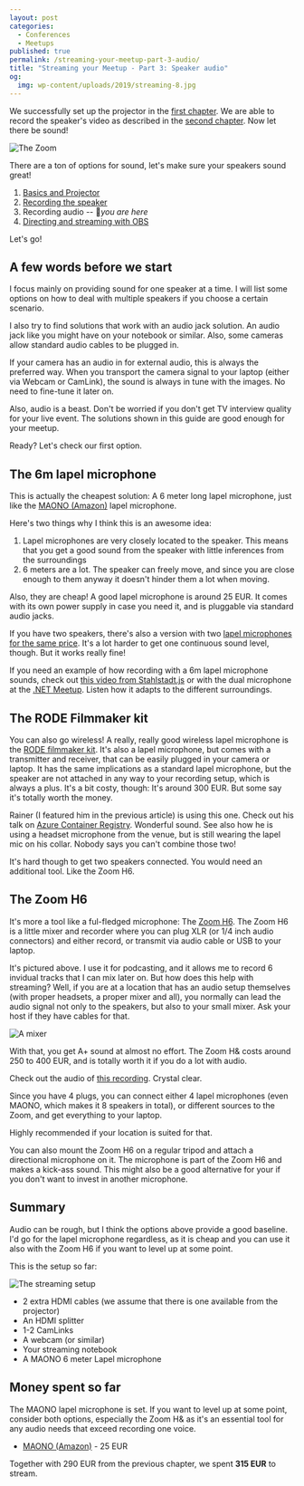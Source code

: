 ```yaml
---
layout: post
categories:
  - Conferences
  - Meetups
published: true
permalink: /streaming-your-meetup-part-3-audio/
title: "Streaming your Meetup - Part 3: Speaker audio"
og:
  img: wp-content/uploads/2019/streaming-8.jpg
---
```


We successfully set up the projector in the [first chapter](/streaming-your-meetup-part-1-projector/).
We are able to record the speaker's video as described in the [second chapter](/streaming-your-meetup-part-2-video/).
Now let there be sound!

![The Zoom](/wp-content/uploads/2019/streaming-7.jpg)

There are a ton of options for sound, let's make sure your speakers sound great!

1. [Basics and Projector](/streaming-your-meetup-part-1-projector/)
2. [Recording the speaker](/streaming-your-meetup-part-2-video/)
3. Recording audio -- 📍*you are here*
4. [Directing and streaming with OBS](/streaming-your-meetup-part-4-obs/)

Let's go!

## A few words before we start

I focus mainly on providing sound for one speaker at a time. I will list some options on how to deal
with multiple speakers if you choose a certain scenario.

I also try to find solutions that work with an audio jack solution. An audio jack like you might have on
your notebook or similar. Also, some cameras allow standard audio cables to be plugged in.

If your camera has an audio in for external audio, this is always the preferred way. When you transport
the camera signal to your laptop (either via Webcam or CamLink), the sound is always in tune with the
images. No need to fine-tune it later on.

Also, audio is a beast. Don't be worried if you don't get TV interview quality for your live event.
The solutions shown in this guide are good enough for your meetup.

Ready? Let's check our first option.

## The 6m lapel microphone

This is actually the cheapest solution: A 6 meter long lapel microphone, just like the 
[MAONO (Amazon)](https://www.amazon.de/gp/product/B01M4J5WCM/ref=as_li_tl?ie=UTF8&camp=1638&creative=6742&creativeASIN=B01M4J5WCM&linkCode=as2&tag=buecherplausc-21&linkId=c41dc5980b2a315eb01e0150a02404dc)
lapel microphone.

Here's two things why I think this is an awesome idea:

1. Lapel microphones are very closely located to the speaker. This means that you get a
   good sound from the speaker with little inferences from the surroundings
2. 6 meters are a lot. The speaker can freely move, and since you are close enough
   to them anyway it doesn't hinder them a lot when moving.

Also, they are cheap! A good lapel microphone is around 25 EUR. It comes with its own 
power supply in case you need it, and is pluggable via standard audio jacks.

If you have two speakers, there's also a version with two [lapel microphones for the same price](https://www.amazon.de/gp/product/B075H35NGN/ref=as_li_tl?ie=UTF8&tag=buecherplausc-21&camp=1638&creative=6742&linkCode=as2&creativeASIN=B075H35NGN&linkId=e5342ad3d18e36f551a3934ce2cd559f). It's a lot harder to get one continuous sound level, though.
But it works really fine!

If you need an example of how recording with a 6m lapel microphone sounds, check out [this video from Stahlstadt.js](https://www.youtube.com/watch?v=jscPbqy-W-M&)
or with the dual microphone at the [.NET Meetup](https://www.youtube.com/watch?v=tlszvLLMc4Q&t=4565s). Listen
how it adapts to the different surroundings.

## The RODE Filmmaker kit

You can also go wireless! A really, really good wireless lapel microphone is the
[RODE filmmaker kit](https://www.amazon.de/gp/product/B00TV90DX0/ref=as_li_tl?ie=UTF8&camp=1638&creative=6742&creativeASIN=B00TV90DX0&linkCode=as2&tag=buecherplausc-21&linkId=dbef02a20a363103cc968caa750832dc). 
It's also a lapel microphone, but comes with a transmitter and receiver, that can be
easily plugged in your camera or laptop. It has the same implications as a standard lapel
microphone, but the speaker are not attached in any way to your recording setup, which is
always a plus. It's a bit costy, though: It's around 300 EUR. But some say it's totally worth
the money.

Rainer (I featured him in the previous article) is using this one. Check out his talk
on [Azure Container Registry](https://www.youtube.com/watch?v=k3o0Qm62hhg). Wonderful sound.
See also how he is using a headset microphone from the venue, but is still wearing the lapel
mic on his collar. Nobody says you can't combine those two!

It's hard though to get two speakers connected. You would need an additional tool. Like the
Zoom H6.

## The Zoom H6

It's more a tool like a ful-fledged microphone: The [Zoom H6](https://www.amazon.de/gp/product/B00E0HAQOE/ref=as_li_tl?ie=UTF8&tag=buecherplausc-21&camp=1638&creative=6742&linkCode=as2&creativeASIN=B00E0HAQOE&linkId=66ab2b32eb5068e50bd7db390ff8b5ad). The Zoom H6 is a little mixer and recorder where
you can plug XLR (or 1/4 inch audio connectors) and either record, or transmit via audio cable
or USB to your laptop.

It's pictured above. I use it for podcasting, and it allows me to record 6 invidual tracks that
I can mix later on. But how does this help with streaming? Well, if you are at a location that 
has an audio setup themselves (with proper headsets, a proper mixer and all), you normally
can lead the audio signal not only to the speakers, but also to your small mixer. Ask your
host if they have cables for that.

![A mixer](/wp-content/uploads/2019/streaming-8.jpg)

With that, you get A+ sound at almost no effort. The Zoom H& costs around 250 to 400 EUR, and 
is totally worth it if you do a lot with audio.

Check out the audio of [this recording](https://www.youtube.com/watch?v=hAyXU1yfVDM). Crystal clear.

Since you have 4 plugs, you can connect either 4 lapel microphones (even MAONO, which makes it 8 speakers in total),
or different sources to the Zoom, and get everything to your laptop.

Highly recommended if your location is suited for that.

You can also mount the Zoom H6 on a regular tripod and attach a directional microphone on it. The
microphone is part of the Zoom H6 and makes a kick-ass sound. This might also be a good
alternative for your if you don't want to invest in another microphone.


## Summary

Audio can be rough, but I think the options above provide a good baseline. I'd go for the lapel
microphone regardless, as it is cheap and you can use it also with the Zoom H6 if you want to
level up at some point.

This is the setup so far:

![The streaming setup](/wp-content/uploads/2019/streaming-9.png)

- 2 extra HDMI cables (we assume that there is one available from the projector)
- An HDMI splitter
- 1-2 CamLinks
- A webcam (or similar)
- Your streaming notebook
- A MAONO 6 meter Lapel microphone


## Money spent so far

The MAONO lapel microphone is set. If you want to level up at some point, consider both options, 
especially the Zoom H& as it's an essential tool for any audio needs that exceed recording one
voice.

- [MAONO (Amazon)](https://www.amazon.de/gp/product/B01M4J5WCM/ref=as_li_tl?ie=UTF8&camp=1638&creative=6742&creativeASIN=B01M4J5WCM&linkCode=as2&tag=buecherplausc-21&linkId=c41dc5980b2a315eb01e0150a02404dc) - 25 EUR

Together with 290 EUR from the previous chapter, we spent **315 EUR** to stream.
